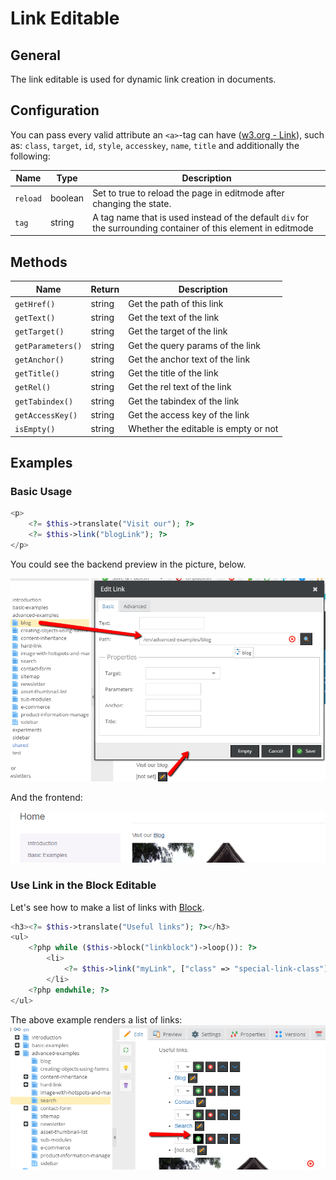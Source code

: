 # Link Editable

## General 

The link editable is used for dynamic link creation in documents.

## Configuration

You can pass every valid attribute an `<a>`-tag can have ([w3.org - Link](http://www.w3.org/TR/html401/struct/links.html#h-12.2)), 
such as: `class`, `target`, `id`, `style`, `accesskey`, `name`, `title` and additionally the following: 

| Name     | Type     | Description                                                                                                    |
|----------|----------|----------------------------------------------------------------------------------------------------------------|
| `reload` | boolean  | Set to true to reload the page in editmode after changing the state.                                           |
| `tag`    | string   | A tag name that is used instead of the default `div` for the surrounding container of this element in editmode |

## Methods

| Name              | Return      | Description                          |
|-------------------|-------------|--------------------------------------|
| `getHref()`       | string      | Get the path of this link            |
| `getText()`       | string      | Get the text of the link             |
| `getTarget()`     | string      | Get the target of the link           |
| `getParameters()` | string      | Get the query params of the link     |
| `getAnchor()`     | string      | Get the anchor text of the link      |
| `getTitle()`      | string      | Get the title of the link            |
| `getRel()`        | string      | Get the rel text of the link         |
| `getTabindex()`   | string      | Get the tabindex of the link         |
| `getAccessKey()`  | string      | Get the access key of the link       |
| `isEmpty()`       | string      | Whether the editable is empty or not |

## Examples

### Basic Usage

```php
<p>
    <?= $this->translate("Visit our"); ?> 
    <?= $this->link("blogLink"); ?>
</p>
```

You could see the backend preview in the picture, below.

![Link editable - adminitration panel](../../img/editables_link_backend_preview.png)

And the frontend:

![Link editable - frontend](../../img/editables_link_frontend_preview.png)



### Use Link in the Block Editable

Let's see how to make a list of links with [Block](./06_Block.md).

```php
<h3><?= $this->translate("Useful links"); ?></h3>
<ul>
    <?php while ($this->block("linkblock")->loop()): ?>
        <li>
            <?= $this->link("myLink", ["class" => "special-link-class"]); ?>
        </li>
    <?php endwhile; ?>
</ul>
```

The above example renders a list of links: 
![The links list in the backend](../../img/editables_link_inside_block.png)





